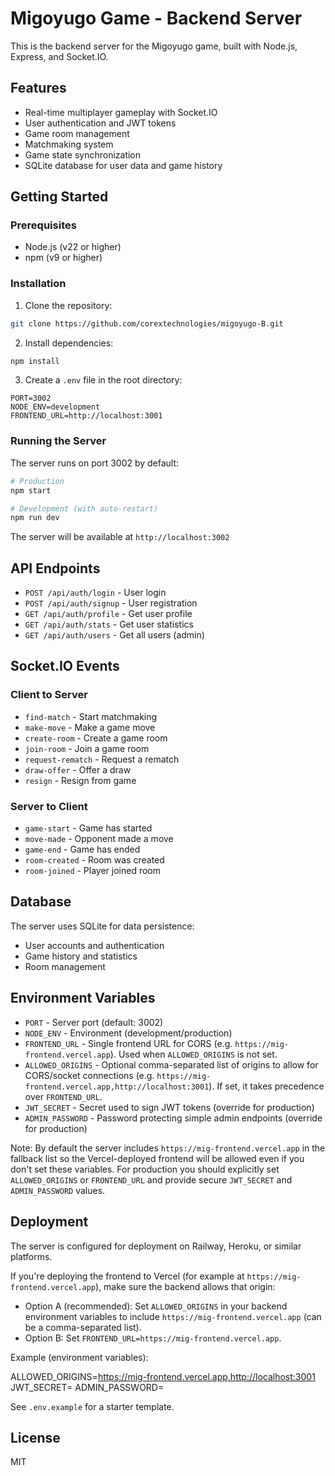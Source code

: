 # Migoyugo Game - Backend Server

This is the backend server for the Migoyugo game, built with Node.js, Express, and Socket.IO.

## Features

- Real-time multiplayer gameplay with Socket.IO
- User authentication and JWT tokens
- Game room management
- Matchmaking system
- Game state synchronization
- SQLite database for user data and game history

## Getting Started

### Prerequisites

- Node.js (v22 or higher)
- npm (v9 or higher)

### Installation

1. Clone the repository:
```bash
git clone https://github.com/corextechnologies/migoyugo-B.git
```

2. Install dependencies:
```bash
npm install
```

3. Create a `.env` file in the root directory:
```env
PORT=3002
NODE_ENV=development
FRONTEND_URL=http://localhost:3001
```

### Running the Server

The server runs on port 3002 by default:

```bash
# Production
npm start

# Development (with auto-restart)
npm run dev
```

The server will be available at `http://localhost:3002`

## API Endpoints

- `POST /api/auth/login` - User login
- `POST /api/auth/signup` - User registration
- `GET /api/auth/profile` - Get user profile
- `GET /api/auth/stats` - Get user statistics
- `GET /api/auth/users` - Get all users (admin)

## Socket.IO Events

### Client to Server
- `find-match` - Start matchmaking
- `make-move` - Make a game move
- `create-room` - Create a game room
- `join-room` - Join a game room
- `request-rematch` - Request a rematch
- `draw-offer` - Offer a draw
- `resign` - Resign from game

### Server to Client
- `game-start` - Game has started
- `move-made` - Opponent made a move
- `game-end` - Game has ended
- `room-created` - Room was created
- `room-joined` - Player joined room

## Database

The server uses SQLite for data persistence:
- User accounts and authentication
- Game history and statistics
- Room management

## Environment Variables

- `PORT` - Server port (default: 3002)
- `NODE_ENV` - Environment (development/production)
- `FRONTEND_URL` - Single frontend URL for CORS (e.g. `https://mig-frontend.vercel.app`). Used when `ALLOWED_ORIGINS` is not set.
- `ALLOWED_ORIGINS` - Optional comma-separated list of origins to allow for CORS/socket connections (e.g. `https://mig-frontend.vercel.app,http://localhost:3001`). If set, it takes precedence over `FRONTEND_URL`.
- `JWT_SECRET` - Secret used to sign JWT tokens (override for production)
- `ADMIN_PASSWORD` - Password protecting simple admin endpoints (override for production)

Note: By default the server includes `https://mig-frontend.vercel.app` in the fallback list so the Vercel-deployed frontend will be allowed even if you don't set these variables. For production you should explicitly set `ALLOWED_ORIGINS` or `FRONTEND_URL` and provide secure `JWT_SECRET` and `ADMIN_PASSWORD` values.

## Deployment

The server is configured for deployment on Railway, Heroku, or similar platforms.

If you're deploying the frontend to Vercel (for example at `https://mig-frontend.vercel.app`), make sure the backend allows that origin:

- Option A (recommended): Set `ALLOWED_ORIGINS` in your backend environment variables to include `https://mig-frontend.vercel.app` (can be a comma-separated list).
- Option B: Set `FRONTEND_URL=https://mig-frontend.vercel.app`.

Example (environment variables):

ALLOWED_ORIGINS=https://mig-frontend.vercel.app,http://localhost:3001
JWT_SECRET=<your-secret>
ADMIN_PASSWORD=<secure-password>

See `.env.example` for a starter template.

## License

MIT
